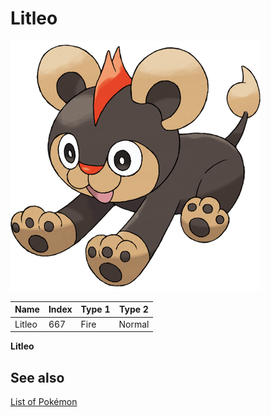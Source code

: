 # Litleo


![Litleo](images/667.png)

| **Name** | **Index** | **Type 1** | **Type 2** |
|----|----|----|----|
| Litleo | 667 | Fire | Normal  |

**Litleo** 

## See also

[List of Pokémon](../pokemon.md)

